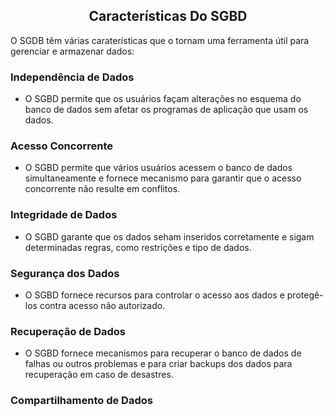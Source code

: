 ## <center> Características Do SGBD</center>

O SGDB têm várias caraterísticas que o tornam uma ferramenta útil para gerenciar e armazenar dados: 

### Independência de Dados 
- O SGBD permite que os usuários façam alterações no esquema do banco de dados sem afetar os programas de aplicação que usam os dados.

### Acesso Concorrente
- O SGBD permite que vários usuários acessem o banco de dados simultaneamente e fornece mecanismo para garantir que o acesso concorrente não resulte em conflitos.

### Integridade de Dados 
- O SGBD garante que os dados seham inseridos corretamente e sigam determinadas regras, como restrições e tipo de dados.

### Segurança dos Dados 
- O SGBD fornece recursos para controlar o acesso aos dados e protegê-los contra acesso não autorizado.

### Recuperação de Dados
- O SGBD fornece mecanismos para recuperar o banco de dados de falhas ou outros problemas e para criar backups dos dados para recuperação em caso de desastres.

### Compartilhamento de Dados